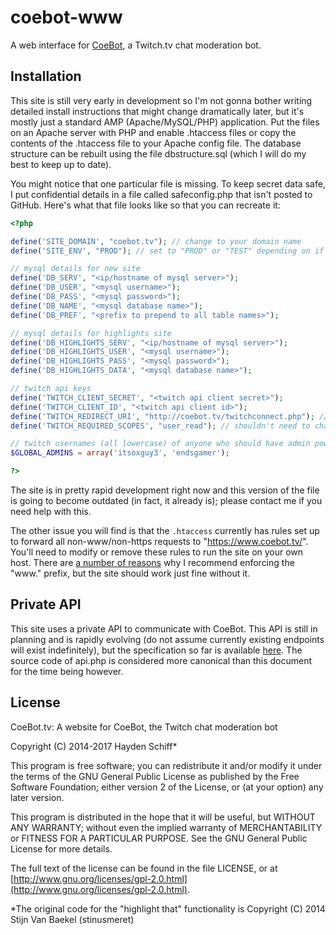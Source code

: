 # coebot-www
A web interface for [CoeBot](https://bitbucket.org/tucker_gardner/coebot), a Twitch.tv chat moderation bot.

## Installation
This site is still very early in development so I'm not gonna bother writing detailed install instructions that might change dramatically later, but it's mostly just a standard AMP (Apache/MySQL/PHP) application. Put the files on an Apache server with PHP and enable .htaccess files or copy the contents of the .htaccess file to your Apache config file. The database structure can be rebuilt using the file dbstructure.sql (which I will do my best to keep up to date).

You might notice that one particular file is missing. To keep secret data safe, I put confidential details in a file called safeconfig.php that isn't posted to GitHub. Here's what that file looks like so that you can recreate it:

```php
<?php

define('SITE_DOMAIN', "coebot.tv"); // change to your domain name
define('SITE_ENV', "PROD"); // set to "PROD" or "TEST" depending on if the site is live or not

// mysql details for new site
define('DB_SERV', "<ip/hostname of mysql server>");
define('DB_USER', "<mysql username>");
define('DB_PASS', "<mysql password>");
define('DB_NAME', "<mysql database name>");
define('DB_PREF', "<prefix to prepend to all table names>");

// mysql details for highlights site
define('DB_HIGHLIGHTS_SERV', "<ip/hostname of mysql server>");
define('DB_HIGHLIGHTS_USER', "<mysql username>");
define('DB_HIGHLIGHTS_PASS', "<mysql password>");
define('DB_HIGHLIGHTS_DATA', "<mysql database name>");

// twitch api keys
define('TWITCH_CLIENT_SECRET', "<twitch api client secret>");
define('TWITCH_CLIENT_ID', "<twitch api client id>");
define('TWITCH_REDIRECT_URI', "http://coebot.tv/twitchconnect.php"); // change "coebot.tv" to your domain name
define('TWITCH_REQUIRED_SCOPES', "user_read"); // shouldn't need to change this

// twitch usernames (all lowercase) of anyone who should have admin powers on the website
$GLOBAL_ADMINS = array('itsoxguy3', 'endsgamer');

?>
```

The site is in pretty rapid development right now and this version of the file is going to become outdated (in fact, it already is); please contact me if you need help with this.

The other issue you will find is that the `.htaccess` currently has rules set up to forward all non-www/non-https requests to "https://www.coebot.tv/". You'll need to modify or remove these rules to run the site on your own host. There are [a number of reasons](http://www.yes-www.org/) why I recommend enforcing the "www." prefix, but the site should work just fine without it.

## Private API
This site uses a private API to communicate with CoeBot. This API is still in planning and is rapidly evolving (do not assume currently existing endpoints will exist indefinitely), but the specification so far is available [here](https://docs.google.com/document/d/1tQNETtRvTuSdGKEep57yuO_8J_YfjS5J3--Q6vH0Rcc/edit?usp=sharing). The source code of api.php is considered more canonical than this document for the time being however.

## License
CoeBot.tv: A website for CoeBot, the Twitch chat moderation bot

Copyright (C) 2014-2017 Hayden Schiff*

This program is free software; you can redistribute it and/or
modify it under the terms of the GNU General Public License
as published by the Free Software Foundation; either version 2
of the License, or (at your option) any later version.

This program is distributed in the hope that it will be useful,
but WITHOUT ANY WARRANTY; without even the implied warranty of
MERCHANTABILITY or FITNESS FOR A PARTICULAR PURPOSE.  See the
GNU General Public License for more details.

The full text of the license can be found in the file LICENSE,
or at [http://www.gnu.org/licenses/gpl-2.0.html](http://www.gnu.org/licenses/gpl-2.0.html).

*The original code for the "highlight that" functionality is Copyright (C) 2014 Stijn Van Baekel (stinusmeret)
